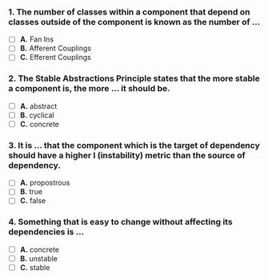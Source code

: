 ### 1. The number of classes within a component that depend on classes outside of the component is known as the number of ...

* [ ] **A.** Fan Ins
* [ ] **B.** Afferent Couplings
* [ ] **C.** Efferent Couplings

### 2. The **Stable Abstractions Principle** states that the more stable a component is, the more ... it should be.

* [ ] **A.** abstract
* [ ] **B.** cyclical
* [ ] **C.** concrete

### 3. It is ... that the component which is the target of dependency should have a higher I (instability) metric than the source of dependency.

* [ ] **A.** propostrous
* [ ] **B.** true
* [ ] **C.** false

### 4. Something that is easy to change without affecting its dependencies is ...

* [ ] **A.** concrete
* [ ] **B.** unstable
* [ ] **C.** stable
